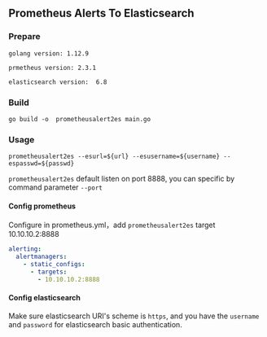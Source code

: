 ## Prometheus Alerts To Elasticsearch

### Prepare

`golang version: 1.12.9`

`prmetheus version: 2.3.1`

`elasticsearch version:  6.8`

### Build

`go build -o  prometheusalert2es main.go`

### Usage

```shell
prometheusalert2es --esurl=${url} --esusername=${username} --espasswd=${passwd}
```

`prometheusalert2es` default listen on port 8888, you can specific by command parameter `--port`

#### Config prometheus

Configure in prometheus.yml，add `prometheusalert2es`  target 10.10.10.2:8888

```yaml
alerting:
  alertmanagers:
    - static_configs:
      - targets:
        - 10.10.10.2:8888
```

#### Config elasticsearch

Make sure elasticsearch URI's scheme is `https`, and you have the `username` and `password` for elasticsearch basic authentication.

